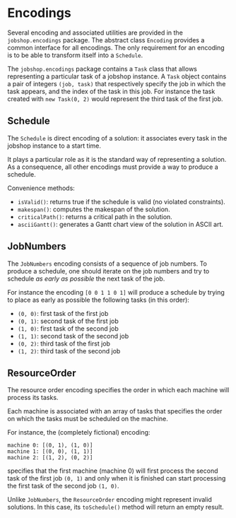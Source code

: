 # Encodings

Several encoding and associated utilities are provided in the `jobshop.encodings` package.
The abstract class `Encoding` provides a common interface for all encodings.
The only requirement for an encoding is to be able to transform itself into a `Schedule`.

The `jobshop.encodings` package contains a `Task` class that allows representing a particular task of a jobshop instance.
A `Task` object contains a pair of integers `(job, task)` that respectively specify the job in which the task appears, and the index of the task in this job.
For instance the task created with `new Task(0, 2)` would represent the third task of the first job.

## Schedule

The `Schedule` is direct encoding of a solution: it associates every task in the jobshop instance to a start time.

It plays a particular role as it is the standard way of representing a solution. As a consequence, all other encodings must provide a way to produce a schedule.

Convenience methods:

 - `isValid()`: returns true if the schedule is valid (no violated constraints).
 - `makespan()`: computes the makespan of the solution.
 - `criticalPath()`: returns a critical path in the solution.
 - `asciiGantt()`: generates a Gantt chart view of the solution in ASCII art.


 ## JobNumbers

 The `JobNumbers` encoding consists of a sequence of job numbers. To produce a schedule, one should iterate on the job numbers and try to schedule *as early as possible* the next task of the job.

 For instance the encoding `[0 0 1 1 0 1]` will produce a schedule by trying to place as early as possible the following tasks (in this order):

 - `(0, 0)`: first task of the first job
 - `(0, 1)`: second task of the first job
 - `(1, 0)`: first task of the second job
 - `(1, 1)`: second task of the second job
 - `(0, 2)`: third task of the first job
 - `(1, 2)`: third task of the second job


 ## ResourceOrder

The resource order encoding specifies the order in which each machine will process its tasks.

Each machine is associated with an array of tasks that specifies the order on which the tasks must be scheduled on the machine.

For instance, the (completely fictional) encoding:

 ```
 machine 0: [(0, 1), (1, 0)]
 machine 1: [(0, 0), (1, 1)]
 machine 2: [(1, 2), (0, 2)]
 ```

 specifies that the first machine (machine 0) will first process the second task of the first job `(0, 1)` and only when it is finished can start processing the first task of the second job `(1, 0)`.

 Unlike `JobNumbers`, the `ResourceOrder` encoding might represent invalid solutions. In this case, its `toSchedule()` method will return an empty result.